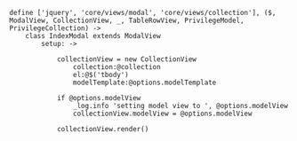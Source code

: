 	define ['jquery', 'core/views/modal', 'core/views/collection'], ($, ModalView, CollectionView, _, TableRowView, PrivilegeModel, PrivilegeCollection) ->
		class IndexModal extends ModalView
			setup: ->

				collectionView = new CollectionView
					collection:@collection
					el:@$('tbody')
					modelTemplate:@options.modelTemplate

				if @options.modelView
					_log.info 'setting model view to ', @options.modelView
					collectionView.modelView = @options.modelView

				collectionView.render()